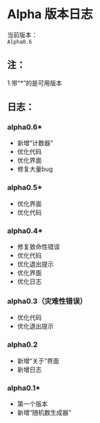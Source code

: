 # Alpha 版本日志  

当前版本：  
`Alpha0.6`    


## 注：  
1.带“*”的是可用版本  

## 日志：  

### alpha0.6*  
- 新增“计数器”  
- 优化代码  
- 优化界面  
- 修复大量bug  
  
### alpha0.5*  
- 优化界面  
- 优化代码  
  
### alpha0.4*  
- 修复致命性错误  
- 优化代码  
- 优化退出提示  
- 优化界面  
- 优化日志  
 
### alpha0.3（灾难性错误）  
- 优化代码  
- 优化退出提示  
  
### alpha0.2  
- 新增“关于”界面  
- 新增日志  

### alpha0.1*  
- 第一个版本  
- 新增“随机数生成器”  
